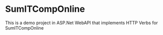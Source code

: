 # SumITCompOnline
This is a demo project in ASP.Net WebAPI that implements HTTP Verbs for SumITCompOnline
